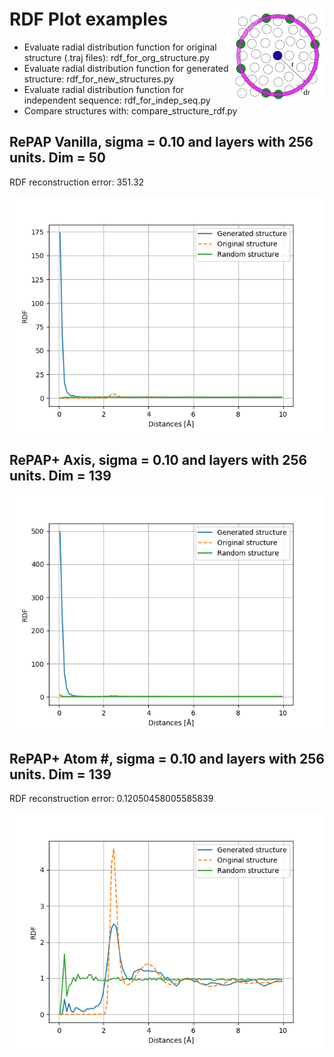 # RDF Plot examples <img src="https://github.com/wambergo/RePAP/blob/master/radial_distribution_function/rdf_figure.png" align="right" />

- Evaluate radial distribution function for original structure (.traj files): rdf_for_org_structure.py
- Evaluate radial distribution function for generated structure: rdf_for_new_structures.py
- Evaluate radial distribution function for independent sequence: rdf_for_indep_seq.py
- Compare structures with: compare_structure_rdf.py

## RePAP Vanilla, sigma = 0.10 and layers with 256 units. Dim = 50
RDF reconstruction error: 351.32

![Screenshot](plots/compare_vanilla.png)

## RePAP+ Axis, sigma = 0.10 and layers with 256 units. Dim = 139

![Screenshot](plots/compare_vanilla_axis.png)


## RePAP+ Atom #, sigma = 0.10 and layers with 256 units. Dim = 139
RDF reconstruction error: 0.12050458005585839

![Screenshot](plots/compare_s01_40000_l1_256hidden.png)
